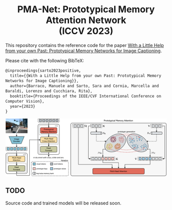 
<div align="center">
  <h1>PMA-Net: Prototypical Memory Attention Network<br>(ICCV 2023)</h1>
  
</div>

This repository contains the reference code for the paper [With a Little Help from your own Past: Prototypical Memory Networks for Image Captioning](https://arxiv.org/abs/2308.12383).

Please cite with the following BibTeX:
```
@inproceedings{sarto2023positive,
  title={{With a Little Help from your own Past: Prototypical Memory Networks for Image Captioning}},
  author={Barraco, Manuele and Sarto, Sara and Cornia, Marcella and Baraldi, Lorenzo and Cucchiara, Rita},
  booktitle={Proceedings of the IEEE/CVF International Conference on Computer Vision},
  year={2023}
}
```
<p align="center">
  <img src="model_pma_net.png" alt="PMA-Net" width="820" />
</p> 

## TODO
Source code and trained models will be released soon.
